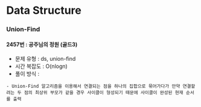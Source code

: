 # Data Structure

### Union-Find

#### 2457번 : 공주님의 정원 (골드3)
  * 문제 유형 : ds, union-find
  * 시간 복잡도 : O(nlogn)
  * 풀이 방식 :
  ```
  - Union-Find 알고리즘을 이용해서 연결되는 점을 하나의 집합으로 묶어가다가 만약 연결할려는 두 점의 최상위 부모가 같을 경우 사이클이 형성되기 때문에 사이클이 완성된 현재 순서를 출력
  ```

